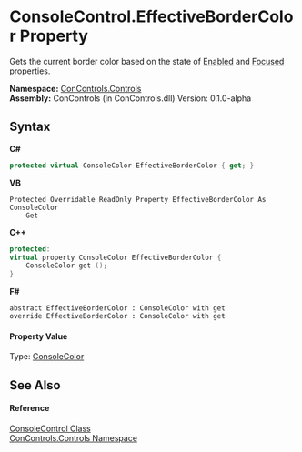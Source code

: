 # ConsoleControl.EffectiveBorderColor Property 
 

Gets the current border color based on the state of <a href="71b06d3f-d678-195b-1ecf-e93b12636252">Enabled</a> and <a href="8ad92c33-9ed7-6dc3-b920-32e8fbfe3588">Focused</a> properties.

**Namespace:**&nbsp;<a href="8161a036-2926-0ace-99d3-20346d250e3b">ConControls.Controls</a><br />**Assembly:**&nbsp;ConControls (in ConControls.dll) Version: 0.1.0-alpha

## Syntax

**C#**<br />
``` C#
protected virtual ConsoleColor EffectiveBorderColor { get; }
```

**VB**<br />
``` VB
Protected Overridable ReadOnly Property EffectiveBorderColor As ConsoleColor
	Get
```

**C++**<br />
``` C++
protected:
virtual property ConsoleColor EffectiveBorderColor {
	ConsoleColor get ();
}
```

**F#**<br />
``` F#
abstract EffectiveBorderColor : ConsoleColor with get
override EffectiveBorderColor : ConsoleColor with get
```


#### Property Value
Type: <a href="https://docs.microsoft.com/dotnet/api/system.consolecolor" target="_blank">ConsoleColor</a>

## See Also


#### Reference
<a href="eae0acea-bdd1-dc08-7fda-dcd25c5f2082">ConsoleControl Class</a><br /><a href="8161a036-2926-0ace-99d3-20346d250e3b">ConControls.Controls Namespace</a><br />